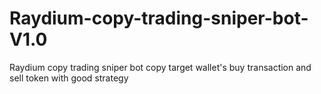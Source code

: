 # Raydium-copy-trading-sniper-bot-V1.0
Raydium copy trading sniper bot copy target wallet's buy transaction and sell token with good strategy
